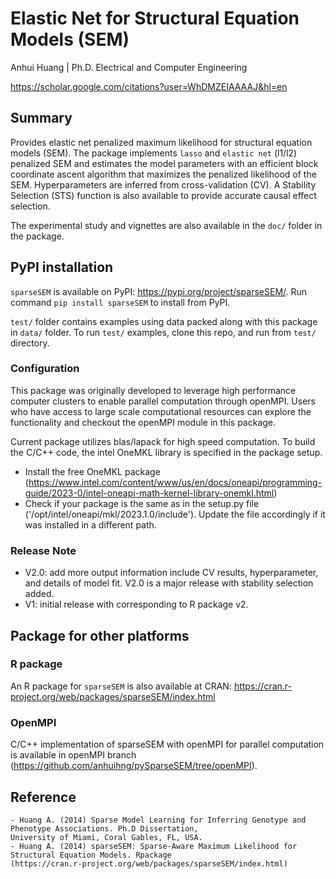 # Elastic Net for Structural Equation Models (SEM)

Anhui Huang | Ph.D. Electrical and Computer Engineering 

<https://scholar.google.com/citations?user=WhDMZEIAAAAJ&hl=en>

## Summary
Provides elastic net penalized maximum likelihood for structural equation models (SEM).   The package implements 
`lasso` and `elastic net` (l1/l2) penalized SEM and 
estimates the model parameters with an efficient block coordinate ascent algorithm that maximizes the penalized 
likelihood of the SEM.  Hyperparameters are inferred from cross-validation (CV).  A Stability Selection (STS) function 
is also available to provide accurate causal effect selection. 

The experimental study and vignettes are also available in the `doc/` folder in the package.  

## PyPI installation 
`sparseSEM` is available on PyPI:  https://pypi.org/project/sparseSEM/. Run command `pip install sparseSEM` to install 
from PyPI.

`test/` folder contains examples using data packed along with this package in `data/` folder. 
To run `test/` examples, clone this repo, and run from `test/` directory. 


### Configuration
This package was originally developed to leverage high performance computer clusters to enable parallel computation 
through openMPI.  Users who have access to large scale computational resources can explore the functionality and 
checkout the openMPI module in this package.

Current package utilizes blas/lapack for high speed computation. To build the C/C++ code, the intel OneMKL library is 
specified in the package setup. 
- Install the free OneMKL package (https://www.intel.com/content/www/us/en/docs/oneapi/programming-guide/2023-0/intel-oneapi-math-kernel-library-onemkl.html)
- Check if your package is the same as in the setup.py file ('/opt/intel/oneapi/mkl/2023.1.0/include'). Update the file 
accordingly if it was installed in a different path.

### Release Note
- V2.0: add more output information include CV results, hyperparameter, and details of model fit. V2.0 is a major release with stability selection added.
- V1: initial release with corresponding to R package v2.


## Package for other platforms
### R package
An R package for `sparseSEM` is also available at CRAN: https://cran.r-project.org/web/packages/sparseSEM/index.html

### OpenMPI
C/C++ implementation of sparseSEM with openMPI for parallel computation is available in openMPI branch (https://github.com/anhuihng/pySparseSEM/tree/openMPI). 

    
## Reference
    - Huang A. (2014) Sparse Model Learning for Inferring Genotype and Phenotype Associations. Ph.D Dissertation,
    University of Miami, Coral Gables, FL, USA.
    - Huang A. (2014) sparseSEM: Sparse-Aware Maximum Likelihood for Structural Equation Models. Rpackage
    (https://cran.r-project.org/web/packages/sparseSEM/index.html)